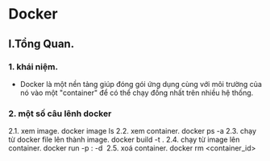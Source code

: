 # Docker 

## I.Tổng Quan.
### 1. khái niệm.
- Docker là một nền tảng giúp đóng gói ứng dụng cùng với môi trường của nó vào một "container" để có thể chạy đồng nhất trên nhiều hệ thống.
### 2. một số câu lênh docker

2.1. xem image.
  docker image ls
2.2. xem container.
  docker ps -a
2.3. chạy từ docker file lên thành image.
  docker build -t <name> .
2.4. chạy từ image lên container.
  docker run -p <port>:<port> -d <image>
2.5. xoá container.
  docker rm <container_id>
  
